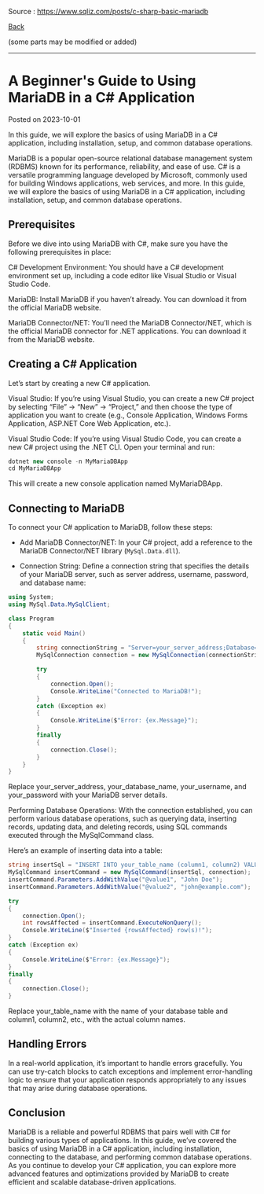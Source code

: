 
Source : https://www.sqliz.com/posts/c-sharp-basic-mariadb

[Back](../readme.md)

(some parts may be modified or added)

---

# A Beginner's Guide to Using MariaDB in a C# Application

Posted on 2023-10-01

In this guide, we will explore the basics of using MariaDB in a C# application, including installation, setup, and common database operations.

MariaDB is a popular open-source relational database management system (RDBMS) known for its performance, reliability, and ease of use. C# is a versatile programming language developed by Microsoft, commonly used for building Windows applications, web services, and more. In this guide, we will explore the basics of using MariaDB in a C# application, including installation, setup, and common database operations.

## Prerequisites

Before we dive into using MariaDB with C#, make sure you have the following prerequisites in place:

C# Development Environment: You should have a C# development environment set up, including a code editor like Visual Studio or Visual Studio Code.

MariaDB: Install MariaDB if you haven’t already. You can download it from the official MariaDB website.

MariaDB Connector/NET: You’ll need the MariaDB Connector/NET, which is the official MariaDB connector for .NET applications. You can download it from the MariaDB website.

## Creating a C# Application

Let’s start by creating a new C# application.

Visual Studio: If you’re using Visual Studio, you can create a new C# project by selecting “File” -> “New” -> “Project,” and then choose the type of application you want to create (e.g., Console Application, Windows Forms Application, ASP.NET Core Web Application, etc.).

Visual Studio Code: If you’re using Visual Studio Code, you can create a new C# project using the .NET CLI. Open your terminal and run:

```cs
dotnet new console -n MyMariaDBApp
cd MyMariaDBApp

```
This will create a new console application named MyMariaDBApp.

## Connecting to MariaDB

To connect your C# application to MariaDB, follow these steps:

- Add MariaDB Connector/NET: In your C# project, add a reference to the MariaDB Connector/NET library (`MySql.Data.dll`).

- Connection String: Define a connection string that specifies the details of your MariaDB server, such as server address, username, password, and database name:

```cs
using System;
using MySql.Data.MySqlClient;

class Program
{
    static void Main()
    {
        string connectionString = "Server=your_server_address;Database=your_database_name;User=your_username;Password=your_password;";
        MySqlConnection connection = new MySqlConnection(connectionString);

        try
        {
            connection.Open();
            Console.WriteLine("Connected to MariaDB!");
        }
        catch (Exception ex)
        {
            Console.WriteLine($"Error: {ex.Message}");
        }
        finally
        {
            connection.Close();
        }
    }
}

```

Replace your_server_address, your_database_name, your_username, and your_password with your MariaDB server details.

Performing Database Operations: With the connection established, you can perform various database operations, such as querying data, inserting records, updating data, and deleting records, using SQL commands executed through the MySqlCommand class.

Here’s an example of inserting data into a table:

```cs
string insertSql = "INSERT INTO your_table_name (column1, column2) VALUES (@value1, @value2)";
MySqlCommand insertCommand = new MySqlCommand(insertSql, connection);
insertCommand.Parameters.AddWithValue("@value1", "John Doe");
insertCommand.Parameters.AddWithValue("@value2", "john@example.com");

try
{
    connection.Open();
    int rowsAffected = insertCommand.ExecuteNonQuery();
    Console.WriteLine($"Inserted {rowsAffected} row(s)!");
}
catch (Exception ex)
{
    Console.WriteLine($"Error: {ex.Message}");
}
finally
{
    connection.Close();
}

```

Replace your_table_name with the name of your database table and column1, column2, etc., with the actual column names.

## Handling Errors

In a real-world application, it’s important to handle errors gracefully. You can use try-catch blocks to catch exceptions and implement error-handling logic to ensure that your application responds appropriately to any issues that may arise during database operations.

## Conclusion

MariaDB is a reliable and powerful RDBMS that pairs well with C# for building various types of applications. In this guide, we’ve covered the basics of using MariaDB in a C# application, including installation, connecting to the database, and performing common database operations. As you continue to develop your C# application, you can explore more advanced features and optimizations provided by MariaDB to create efficient and scalable database-driven applications.